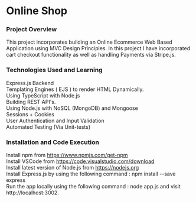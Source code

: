 # Online Shop 

### Project Overview 

This project incorporates building an Online Ecommerce Web Based Application using MVC Design Principles. In this project I have incorporated cart checkout functionality as well as handling Payments via Stripe.js.  

### Technologies Used and Learning 

Express.js Backend <br />
Templating Engines ( EJS ) to render HTML Dynamically. <br />
Using TypeScript with Node.js <br />
Building REST API's. <br />
Using Node.js with NoSQL (MongoDB) and Mongoose <br />
Sessions + Cookies <br />
User Authentication and Input Validation <br />
Automated Testing (Via Unit-tests) <br />


### Installation and Code Execution

Install npm from https://www.npmjs.com/get-npm <br />
Install VSCode from https://code.visualstudio.com/download <br />
Install latest version of Node.js from https://nodejs.org <br />
Install Express.js by using the following command : npm install --save express <br />
Run the app locally using the following command : node app.js and visit http://localhost:3002.





